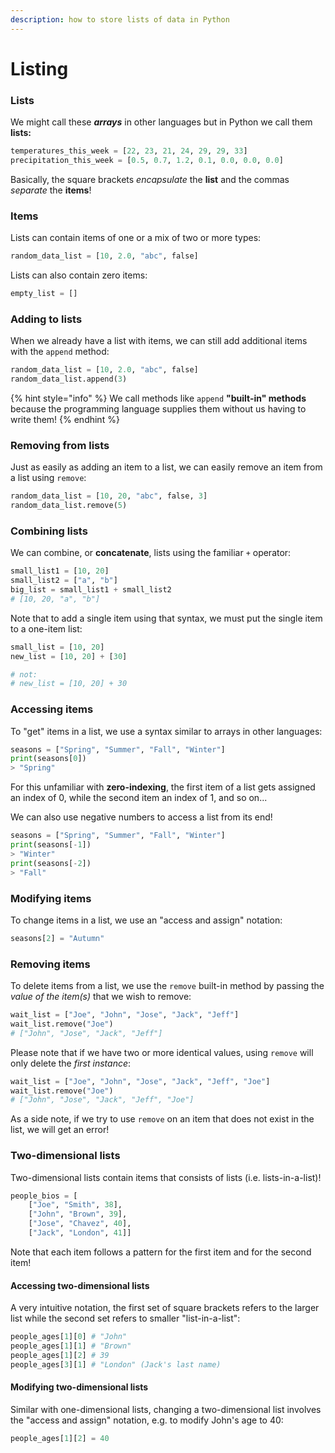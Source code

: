 ```yaml
---
description: how to store lists of data in Python
---
```


# Listing

### Lists

We might call these _**arrays**_ in other languages but in Python we call them **lists:**

```python
temperatures_this_week = [22, 23, 21, 24, 29, 29, 33]
precipitation_this_week = [0.5, 0.7, 1.2, 0.1, 0.0, 0.0, 0.0]
```

Basically, the square brackets _encapsulate_ the **list** and the commas _separate_ the **items**!

### Items

Lists can contain items of one or a mix of two or more types:

```python
random_data_list = [10, 2.0, "abc", false]
```

Lists can also contain zero items:

```python
empty_list = []
```

### Adding to lists

When we already have a list with items, we can still add additional items with the `append` method:&#x20;

```python
random_data_list = [10, 2.0, "abc", false] 
random_data_list.append(3)
```

{% hint style="info" %}
We call methods like `append` **"built-in" methods** because the programming language supplies them without us having to write them!
{% endhint %}

### Removing from lists

Just as easily as adding an item to a list, we can easily remove an item from a list using `remove`:

```python
random_data_list = [10, 20, "abc", false, 3]
random_data_list.remove(5)
```

### Combining lists

We can combine, or **concatenate**, lists using the familiar `+` operator:

```python
small_list1 = [10, 20]
small_list2 = ["a", "b"]
big_list = small_list1 + small_list2 
# [10, 20, "a", "b"]
```

Note that to add a single item using that syntax, we must put the single item to a one-item list:&#x20;

```python
small_list = [10, 20]
new_list = [10, 20] + [30] 

# not:
# new_list = [10, 20] + 30
```

### Accessing items

To "get" items in a list, we use a syntax similar to arrays in other languages:

```python
seasons = ["Spring", "Summer", "Fall", "Winter"]
print(seasons[0]) 
> "Spring"
```

For this unfamiliar with **zero-indexing**, the first item of a list gets assigned an index of 0, while the second item an index of 1, and so on...

We can also use negative numbers to access a list from its end!

```python
seasons = ["Spring", "Summer", "Fall", "Winter"]
print(seasons[-1]) 
> "Winter"
print(seasons[-2])
> "Fall"
```

### Modifying items

To change items in a list, we use an "access and assign" notation:

```python
seasons[2] = "Autumn"
```

### Removing items

To delete items from a list, we use the `remove` built-in method by passing the _value of the item(s)_ that we wish to remove:

```python
wait_list = ["Joe", "John", "Jose", "Jack", "Jeff"]
wait_list.remove("Joe")
# ["John", "Jose", "Jack", "Jeff"]
```

Please note that if we have two or more identical values, using `remove` will only delete the _first instance_:

```python
wait_list = ["Joe", "John", "Jose", "Jack", "Jeff", "Joe"]
wait_list.remove("Joe")
# ["John", "Jose", "Jack", "Jeff", "Joe"]
```

As a side note, if we try to use `remove` on an item that does not exist in the list, we will get an error!

### Two-dimensional lists

Two-dimensional lists contain items that consists of lists (i.e. lists-in-a-list)!&#x20;

```python
people_bios = [
    ["Joe", "Smith", 38], 
    ["John", "Brown", 39], 
    ["Jose", "Chavez", 40], 
    ["Jack", "London", 41]]
```

Note that each item follows a pattern for the first item and for the second item!

#### Accessing two-dimensional lists

A very intuitive notation, the first set of square brackets refers to the larger list while the second set refers to smaller "list-in-a-list":&#x20;

```python
people_ages[1][0] # "John" 
people_ages[1][1] # "Brown"
people_ages[1][2] # 39 
people_ages[3][1] # "London" (Jack's last name)
```

#### Modifying two-dimensional lists

Similar with one-dimensional lists, changing a two-dimensional list involves the "access and assign" notation, e.g. to modify John's age to 40:

```python
people_ages[1][2] = 40
```

